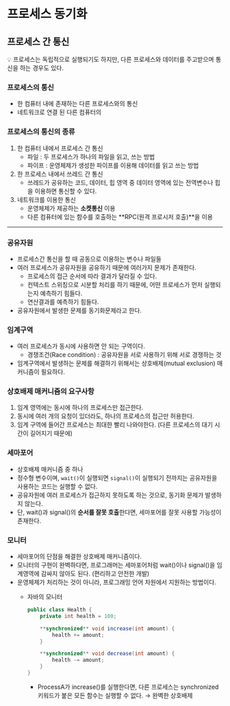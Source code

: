 # 프로세스 동기화

## 프로세스 간 통신

<aside>
💡 프로세스는 독립적으로 실행되기도 하지만, 다른 프로세스와 데이터를 주고받으며 통신을 하는 경우도 있다.

</aside>

### 프로세스의 통신

- 한 컴퓨터 내에 존재하는 다른 프로세스와의 통신
- 네트워크로 연결 된 다른 컴퓨터의

### 프로세스의 통신의 종류

1. 한 컴퓨터 내에서 프로세스 간 통신
    - 파일 : 두 프로세스가 하나의 파일을 읽고, 쓰는 방법
    - 파이프 : 운영체제가 생성한 파이프를 이용해 데이터를 읽고 쓰는 방법
2. 한 프로세스 내에서 쓰레드 간 통신
    - 쓰레드가 공유하는 코드, 데이터, 힙 영역 중 데이터 영역에 있는 전역변수나 힙을 이용하면 통신할 수 있다.
3. 네트워크를 이용한 통신
    - 운영체제가 제공하는 **소켓통신** 이용
    - 다른 컴퓨터에 있는 함수를 호출하는 **RPC(원격 프로시저 호출)**을 이용

---

### 공유자원

- 프로세스간 통신을 할 때 공동으로 이용하는 변수나 파일들
- 여러 프로세스가 공유자원을 공유하기 때문에 여러가지 문제가 존재한다.
    - 프로세스의 접근 순서에 따라 결과가 달라질 수 있다.
    - 컨텍스트 스위칭으로 시분할 처리를 하기 때문에, 어떤 프로세스가 먼저 실행되는지 예측하기 힘들다.
    - 연산결과를 예측하기 힘들다.
- 공유자원에서 발생한 문제를 동기화문제라고 한다.

### 임계구역

- 여러 프로세스가 동시에 사용하면 안 되는 구역이다.
    - 경쟁조건(Race condition) : 공유자원을 서로 사용하기 위해 서로 경쟁하는 것
- 임계구역에서 발생하는 문제를 해결하기 위해서는 상호배제(mutual exclusion) 매커니즘이 필요하다.

### 상호배제 매커니즘의 요구사항

1. 임계 영역에는 동시에 하나의 프로세스만 접근한다.
2. 동시에 여러 개의 요청이 있더라도, 하나의 프로세스의 접근만 허용한다.
3. 임계 구역에 들어간 프로세스는 최대한 빨리 나와야한다. (다른 프로세스의 대기 시간이 길어지기 때문에)

### 세마포어

- 상호배제 매커니즘 중 하나
- 정수형 변수이며, `wait()`이 실행되면 `signal()`이 실행되기 전까지는 공유자원을 사용하는 코드는 실행할 수 없다.
- 공유자원에 여러 프로세스가 접근하지 못하도록 하는 것으로, 동기화 문제가 발생하지 않는다.
- 단, wait()과 signal()의 **순서를 잘못 호출**한다면, 세마포어를 잘못 사용할 가능성이 존재한다.

### 모니터

- 세마포어의 단점을 해결한 상호배제 매커니즘이다.
- 모니터의 구현이 완벽하다면, 프로그래머는 세마포어처럼 wait()이나 signal()을 임계영역에 감싸지 않아도 된다. (편리하고 안전한 개발)
- 운영체제가 처리하는 것이 아니라, 프로그래밍 언어 차원에서 지원하는 방법이다.
    - 자바의 모니터
        
        ```java
        public class Health {
            private int health = 100;
        
            **synchronized** void increase(int amount) {
                health += amount;
            }
        
            **synchronized** void decrease(int amount) {
                health -= amount;
            }
        }
        ```
        
        - ProcessA가 increase()를 실행한다면, 다른 프로세스는 synchronized키워드가 붙은 모든 함수는 실행할 수 없다. → 완벽한 상호배제
